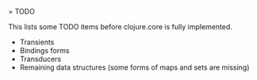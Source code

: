 = TODO

This lists some TODO items before clojure.core is fully implemented.

* Transients
* Bindings forms
* Transducers
* Remaining data structures (some forms of maps and sets are missing)

